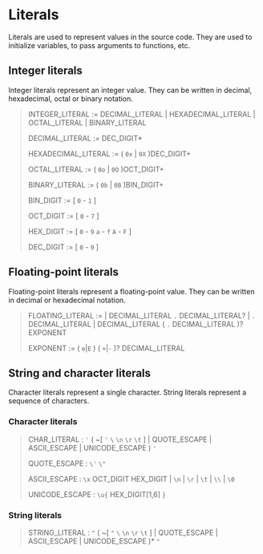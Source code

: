 # Literals

Literals are used to represent values in the source code. They are used to initialize variables, to pass arguments to functions, etc.

## Integer literals

Integer literals represent an integer value. They can be written in decimal, hexadecimal, octal or binary notation.

> INTEGER_LITERAL := DECIMAL_LITERAL | HEXADECIMAL_LITERAL | OCTAL_LITERAL | BINARY_LITERAL
>
> DECIMAL_LITERAL := DEC_DIGIT*
>
> HEXADECIMAL_LITERAL := ( `0x` | `0X` )DEC_DIGIT+
>
> OCTAL_LITERAL := ( `0o` | `0O` )OCT_DIGIT+
>
> BINARY_LITERAL := ( `0b` | `0B` )BIN_DIGIT+
>
> BIN_DIGIT := [ `0` - `1` ]
>
> OCT_DIGIT := [ `0` - `7` ]
>
> HEX_DIGIT := [ `0` - `9` `a` - `f` `A` - `F` ]
>
> DEC_DIGIT := [ `0` - `9` ]

## Floating-point literals

Floating-point literals represent a floating-point value. They can be written in decimal or hexadecimal notation.

> FLOATING_LITERAL :=
> | DECIMAL_LITERAL `.` DECIMAL_LITERAL?
> | `.` DECIMAL_LITERAL
> | DECIMAL_LITERAL ( `.` DECIMAL_LITERAL )? EXPONENT
>
> EXPONENT := ( `e`|`E` ) ( `+`|`-` )? DECIMAL_LITERAL

## String and character literals

Character literals represent a single character. String literals represent a sequence of characters.

### Character literals

> CHAR_LITERAL : `'` ( ~[ `'` `\` `\n` `\r` `\t` ] | QUOTE_ESCAPE | ASCII_ESCAPE | UNICODE_ESCAPE ) `'`
>
> QUOTE_ESCAPE : `\'` `\"`
>
> ASCII_ESCAPE : `\x` OCT_DIGIT HEX_DIGIT | `\n` | `\r` | `\t` | `\\` | `\0`
>
> UNICODE_ESCAPE : `\u{` HEX_DIGIT[1,6] `}`

### String literals

> STRING_LITERAL : `"` ( ~[ `"` `\` `\n` `\r` `\t` ] | QUOTE_ESCAPE | ASCII_ESCAPE | UNICODE_ESCAPE )* `"`
